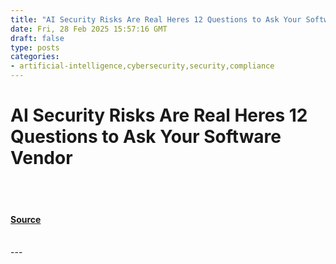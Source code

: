 ```yaml
---
title: "AI Security Risks Are Real Heres 12 Questions to Ask Your Software Vendor"
date: Fri, 28 Feb 2025 15:57:16 GMT
draft: false
type: posts
categories: 
- artificial-intelligence,cybersecurity,security,compliance
---
```

# AI Security Risks Are Real Heres 12 Questions to Ask Your Software Vendor

<br/>

<br/>


#### [Source](https://blog.ironcorelabs.com/ai-security-risks-are-real-heres-12-questions-to-ask-your-software-vendor-a1198b708017?source=rss----424d9e2d3917---4)

<br/>
---
